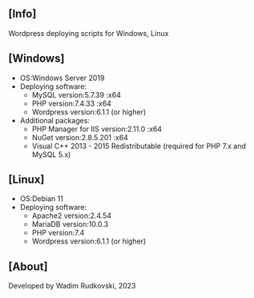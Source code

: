 ## [Info]
Wordpress deploying scripts for Windows, Linux

## [Windows]
- OS:Windows Server 2019
- Deploying software:
  - MySQL       version:5.7.39 :x64
  - PHP         version:7.4.33 :x64
  - Wordpress   version:6.1.1 (or higher)
- Additional packages:
  - PHP Manager for IIS version:2.11.0 :x64
  - NuGet               version:2.8.5.201 :x64
  - Visual C++ 2013 - 2015 Redistributable (required for PHP 7.x and MySQL 5.x)
  
## [Linux]
  - OS:Debian 11
  - Deploying software:
    - Apache2     version:2.4.54
    - MariaDB     version:10.0.3
    - PHP         version:7.4
    - Wordpress   version:6.1.1 (or higher) 

## [About]
Developed by
Wadim Rudkovski, 2023
